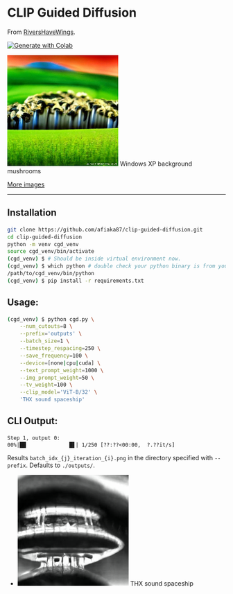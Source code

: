# CLIP Guided Diffusion
From [RiversHaveWings](https://twitter.com/RiversHaveWings).

<a href="https://github.com/afiaka87/clip-guided-diffusion/blob/main/colab_clip_guided_diff_hq.ipynb">
  <img alt="Generate with Colab" src="https://colab.research.google.com/assets/colab-badge.svg">
</a>

![Windows XP Background](/images/Windows_XP_background_Mushroom.png?raw=true)
Windows XP background mushrooms

[More images](/images/README.md)

---

## Installation
```sh
git clone https://github.com/afiaka87/clip-guided-diffusion.git
cd clip-guided-diffusion
python -m venv cgd_venv
source cgd_venv/bin/activate
(cgd_venv) $ # Should be inside virtual environment now.
(cgd_venv) $ which python # double check your python binary is from your virtual env
/path/to/cgd_venv/bin/python
(cgd_venv) $ pip install -r requirements.txt
```

## Usage:
```sh
(cgd_venv) $ python cgd.py \
    --num_cutouts=8 \
    --prefix='outputs' \
    --batch_size=1 \
    --timestep_respacing=250 \
    --save_frequency=100 \
    --device=[none|cpu|cuda] \
    --text_prompt_weight=1000 \
    --img_prompt_weight=50 \
    --tv_weight=100 \
    --clip_model='ViT-B/32' \
    'THX sound spaceship'
```

## CLI Output:
```
Step 1, output 0:
00%|██              █▋| 1/250 [??:??<00:00,  ?.??it/s]
```
Results `batch_idx_{j}_iteration_{i}.png` in the directory specified with `--prefix`. Defaults to `./outputs/`.
 - ![THX sound spaceship](/images/THX_sound_Spaceship.png?raw=true)
THX sound spaceship